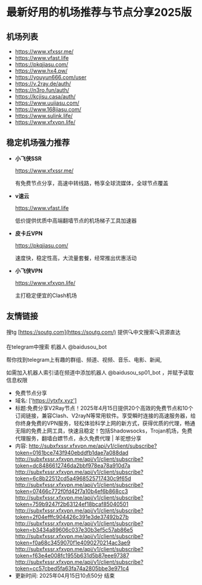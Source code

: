# 最新好用的机场推荐与节点分享2025版

## 机场列表
* https://www.xfxssr.me/
* https://www.vfast.life
* https://pkqjiasu.com/
* https://www.hx4.pw/ 
* https://youyun666.com/user
* https://v.2ray.de/auth/
* https://n3ro.fun/auth/
* https://kcjisu.casa/auth/
* https://www.uujiasu.com/
* https://www.168jiasu.com/
* https://www.sulink.life/
* https://www.xfxvpn.life/

## 稳定机场强力推荐

+ **小飞侠SSR**
  
   https://www.xfxssr.me/
   
   有免费节点分享，高速中转线路，畅享全球流媒体，全球节点覆盖
   
+ **v速云**
  
   https://www.vfast.life
   
   低价提供优质中高端翻墙节点的机场梯子工具加速器
   
+ **皮卡丘VPN**
  
   https://pkqjiasu.com/
   
   速度快，稳定性高，大流量套餐，经常推出优惠活动
   
+ **小飞侠VPN**
  
   https://www.xfxvpn.life/
   
   主打稳定便宜的Clash机场

## 友情链接

搜tg [https://soutg.com](https://soutg.com/) 提供🔍中文搜索🔍资源直达

在telegram中搜索 机器人 @baidusou_bot

帮你找到telegram上有趣的群组、频道、视频、音乐、电影、新闻,

如需加入机器人索引请在频道中添加机器人 @baidusou_sp01_bot ，并赋予读取信息权限

- 免费节点分享 
- 域名: ['https://ytxfx.xyz'] 
- 标题:免费分享V2Ray节点！2025年4月15日提供20个高效的免费节点和10个订阅链接，兼容Clash、V2rayN等常用软件。享受瞬时连接的高速服务器，给你终身免费的VPN服务，轻松体验科学上网的新方式，获得优质的代理，畅通无阻的免费上网工具，快速且稳定！包括Shadowsocks，Trojan机场，免费代理服务，翻墙白嫖节点，永久免费代理  |  羊驼想分享 
- 内容: 
http://subxfxssr.xfxvpn.me/api/v1/client/subscribe?token=0161bce743f940ebddfb1dae7a088dad
http://subxfxssr.xfxvpn.me/api/v1/client/subscribe?token=dc8486612746da2bbf978ea78a910d7a
http://subxfxssr.xfxvpn.me/api/v1/client/subscribe?token=6c8b22512cd5a4968525717430c9f65d
http://subxfxssr.xfxvpn.me/api/v1/client/subscribe?token=07466c772f0fd42f7a10b4ef6b868cc3
http://subxfxssr.xfxvpn.me/api/v1/client/subscribe?token=759b9247f2b63124ef18bcaf85040501
http://subxfxssr.xfxvpn.me/api/v1/client/subscribe?token=2f04efffc904426c391e3de37492b27b
http://subxfxssr.xfxvpn.me/api/v1/client/subscribe?token=b3434a89606c037e30b3ef5c57ab86e5
http://subxfxssr.xfxvpn.me/api/v1/client/subscribe?token=f0a68c3459070f1e4090270214ac3ae9
http://subxfxssr.xfxvpn.me/api/v1/client/subscribe?token=f63e4e008fc1955b631d5b87eee97387
http://subxfxssr.xfxvpn.me/api/v1/client/subscribe?token=cc57cbed5fa63fa74a2805bbe3e971c4 
- 更新时间: 2025年04月15日10点50分 
结束
